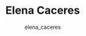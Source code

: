 ---
# this is autogenerated: do not edit
title: Elena Caceres
author: elena_caceres
layout: author-bio
excerpt: Grad Student; NSF Fellow; HHMI Gilliam Fellow - bioinformatics
type: member
header:
  teaser: /assets/images/people/bio-caceres.jpg
papers: 
    - title: A Simple Representation of Three-Dimensional Molecular Structure
      excerpt: __J Med Chem__. 2017 Sep 14. Axen SD, Huang XP, Caceres EL, Gendelev L, Roth BL, Keiser MJ.
      link: "/publications/"

---
